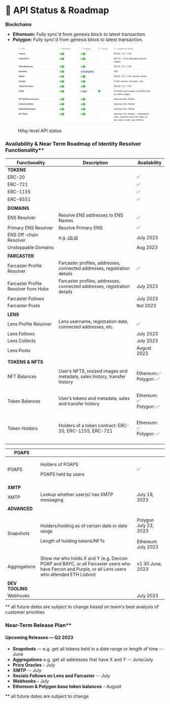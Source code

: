 # 🚦 API Status & Roadmap

**Blockchains**

* **Ethereum:** Fully sync'd from genesis block to latest transaction.&#x20;
* **Polygon:** Fully sync'd from genesis block to latest transaction.&#x20;

<figure><img src="../.gitbook/assets/Xnip2023-06-22_06-44-03.jpg" alt=""><figcaption><p>Hihg-level API status</p></figcaption></figure>

### Availability & Near Term Roadmap of Identity Resolver Functionality\*\*

| Functionality                        | Description                                                               | Availability                     |
| ------------------------------------ | ------------------------------------------------------------------------- | -------------------------------- |
| **TOKENS**                           |                                                                           |                                  |
| ERC-20                               |                                                                           | ✅                                |
| ERC-721                              |                                                                           | ✅                                |
| ERC-1155                             |                                                                           | ✅                                |
| ERC-6551                             |                                                                           | ✅                                |
|                                      |                                                                           |                                  |
| **DOMAINS**                          |                                                                           |                                  |
| ENS Resolver                         | Resolve ENS addresses to ENS Names                                        | ✅                                |
| Primary ENS Resolver                 | Resolve Primary ENS                                                       | ✅                                |
| ENS Off-chain Resolver               | e.g. [cb.id](http://cb.id)                                                | July 2023                        |
| Unstoppable Domains                  |                                                                           | Aug 2023                         |
|                                      |                                                                           |                                  |
| **FARCASTER**                        |                                                                           |                                  |
| Farcaster Profile Resolver           | Farcaster profiles, addresses, connected addresses, registration details  | ✅                                |
| Farcaster Profile Resolver from Hubs | Farcaster profiles, addresses, connected addresses, registration details  | July 2023                        |
| Farcaster Follows                    |                                                                           | July 2023                        |
| Farcaster Posts                      |                                                                           | tbd 2023                         |
|                                      |                                                                           |                                  |
| **LENS**                             |                                                                           |                                  |
| Lens Profile Resolver                | Lens username, registration date, connected addresses, etc.               | ✅                                |
| Lens Follows                         |                                                                           | July 2023                        |
| Lens Collects                        |                                                                           | July 2023                        |
| Lens Posts                           |                                                                           | August 2023                      |
|                                      |                                                                           |                                  |
| **TOKENS & NFTS**                    |                                                                           |                                  |
| NFT Balances                         | User’s NFTS, resized images and metadata, sales history, transfer history | <p>Ethereum:✅<br>Polygon: ✅</p>  |
| Token Balances                       | User’s tokens and metadata, sales and transfer history                    | <p>Ethereum: ✅<br>Polygon: ✅</p> |
| Token Holders                        | Holders of a token contract: ERC-20, ERC-1155, ERC-721                    | <p>Ethereum: ✅<br>Polygon: ✅</p> |
|                                      |                                                                           |                                  |

| **POAPS**       |                                                                                                                                                     |                                                        |
| --------------- | --------------------------------------------------------------------------------------------------------------------------------------------------- | ------------------------------------------------------ |
| POAPS           | <p>Holders of POAPS </p><p>POAPS held by users</p>                                                                                                  | ✅                                                      |
|                 |                                                                                                                                                     |                                                        |
| **XMTP**        |                                                                                                                                                     |                                                        |
| XMTP            | Lookup whether user(s) has XMTP messaging                                                                                                           | July  19, 2023                                         |
|                 |                                                                                                                                                     |                                                        |
| **ADVANCED**    |                                                                                                                                                     |                                                        |
| Snapshots       | <p>Holders/holding as of certain date or date range</p><p></p><p>Length of holding tokens/NFTs</p>                                                  | <p>Polygon July 23, 2023<br><br>Ethereum July 2023</p> |
| Aggregations    | Show me who holds X and Y (e.g. Devcon POAP and BAYC, or all Farcaster users who have Farcon and Purple, or all Lens users who attended ETH Lisbon) | v1 30 June, 2023                                       |
|                 |                                                                                                                                                     |                                                        |
| **DEV TOOLING** |                                                                                                                                                     |                                                        |
| Webhooks        |                                                                                                                                                     | July 2023                                              |

\*\* all future dates are subject to change based on team's best analysis of customer priorities

###

### Near-Term Release Plan\*\*

#### **Upcoming Releases — Q2 2023**

* **Snapshots** — e.g. get all tokens held in a date range or length of time -- June
* **Aggregations** e.g. get all addresses that have X and Y -- June/July
* **Price Oracles** - July
* **XMTP** -- July
* **Socials Follows on Lens and Farcaster** -- July
* **Webhooks -** July
* **Ethereum & Polygon base token balances** - August



\*\* all future dates are subject to change
